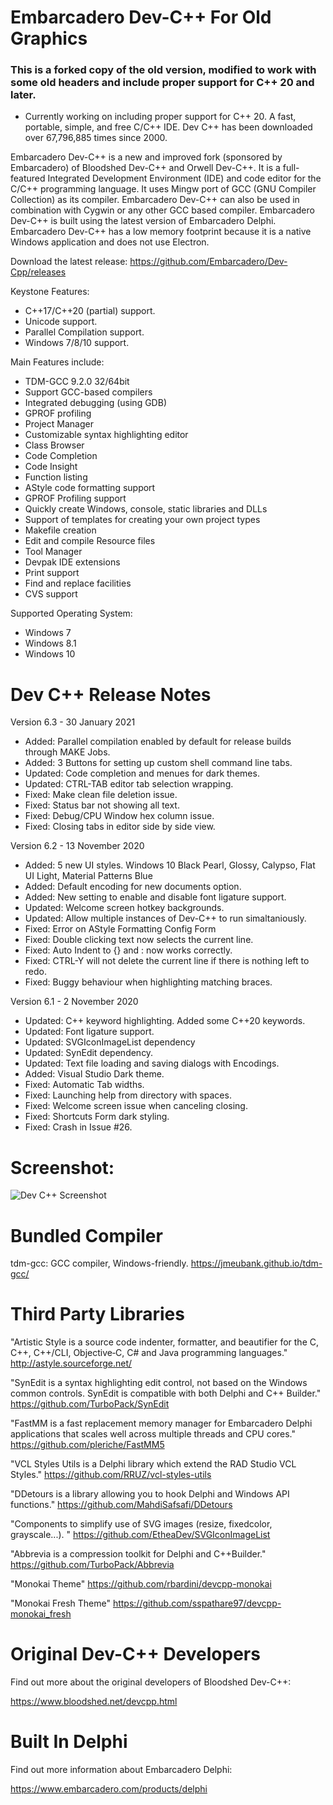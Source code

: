 # Embarcadero Dev-C++ For Old Graphics

### This is a forked copy of the old version, modified to work with some old headers and include proper support for C++ 20 and later.
- Currently working on including proper support for C++ 20.
A fast, portable, simple, and free C/C++ IDE. Dev C++ has been downloaded over 67,796,885 times since 2000.

Embarcadero Dev-C++ is a new and improved fork (sponsored by Embarcadero) of Bloodshed Dev-C++ and Orwell Dev-C++. It is a full-featured Integrated Development Environment (IDE) and code editor for the C/C++ programming language. It uses Mingw port of GCC (GNU Compiler Collection) as its compiler. Embarcadero Dev-C++ can also be used in combination with Cygwin or any other GCC based compiler. Embarcadero Dev-C++ is built using the latest version of Embarcadero Delphi. Embarcadero Dev-C++ has a low memory footprint because it is a native Windows application and does not use Electron.

Download the latest release:
<https://github.com/Embarcadero/Dev-Cpp/releases>

Keystone Features:
 - C++17/C++20 (partial) support.
 - Unicode support.
 - Parallel Compilation support.
 - Windows 7/8/10 support.

Main Features include:

- TDM-GCC 9.2.0 32/64bit
- Support GCC-based compilers
- Integrated debugging (using GDB)
- GPROF profiling
- Project Manager
- Customizable syntax highlighting editor
- Class Browser
- Code Completion
- Code Insight
- Function listing
- AStyle code formatting support
- GPROF Profiling support
- Quickly create Windows, console, static libraries and DLLs
- Support of templates for creating your own project types
- Makefile creation
- Edit and compile Resource files
- Tool Manager
- Devpak IDE extensions
- Print support
- Find and replace facilities
- CVS support

Supported Operating System:

- Windows 7
- Windows 8.1
- Windows 10

# Dev C++ Release Notes

Version 6.3 - 30 January 2021

 - Added: Parallel compilation enabled by default for release builds through MAKE Jobs.
 - Added: 3 Buttons for setting up custom shell command line tabs.
 - Updated: Code completion and menues for dark themes.
 - Updated: CTRL-TAB editor tab selection wrapping.
 - Fixed: Make clean file deletion issue.
 - Fixed: Status bar not showing all text.
 - Fixed: Debug/CPU Window hex column issue.
 - Fixed: Closing tabs in editor side by side view.

Version 6.2 - 13 November 2020

 - Added: 5 new UI styles. Windows 10 Black Pearl, Glossy, Calypso, Flat UI Light, Material Patterns Blue
 - Added: Default encoding for new documents option.
 - Added: New setting to enable and disable font ligature support.
 - Updated: Welcome screen hotkey backgrounds.
 - Updated: Allow multiple instances of Dev-C++ to run simaltaniously.
 - Fixed: Error on AStyle Formatting Config Form
 - Fixed: Double clicking text now selects the current line.
 - Fixed: Auto Indent to {} and : now works correctly.
 - Fixed: CTRL-Y will not delete the current line if there is nothing left to redo.
 - Fixed: Buggy behaviour when highlighting matching braces.

Version 6.1 - 2 November 2020

 - Updated: C++ keyword highlighting. Added some C++20 keywords.
 - Updated: Font ligature support.
 - Updated: SVGIconImageList dependency
 - Updated: SynEdit dependency.
 - Updated: Text file loading and saving dialogs with Encodings.
 - Added: Visual Studio Dark theme.
 - Fixed: Automatic Tab widths.
 - Fixed: Launching help from directory with spaces.
 - Fixed: Welcome screen issue when canceling closing.
 - Fixed: Shortcuts Form dark styling.
 - Fixed: Crash in Issue #26.

# Screenshot:

![Dev C++ Screenshot](https://raw.githubusercontent.com/Embarcadero/Dev-Cpp/master/Source/Images/screenshot800x600.png)

# Bundled Compiler

tdm-gcc: GCC compiler, Windows-friendly.
<https://jmeubank.github.io/tdm-gcc/>

# Third Party Libraries

"Artistic Style is a source code indenter, formatter, and beautifier for the C, C++, C++/CLI, Objective‑C, C# and Java programming languages."
<http://astyle.sourceforge.net/>

"SynEdit is a syntax highlighting edit control, not based on the Windows common controls. SynEdit is compatible with both Delphi and C++ Builder."
<https://github.com/TurboPack/SynEdit>

"FastMM is a fast replacement memory manager for Embarcadero Delphi applications that scales well across multiple threads and CPU cores."
<https://github.com/pleriche/FastMM5>

"VCL Styles Utils is a Delphi library which extend the RAD Studio VCL Styles."
<https://github.com/RRUZ/vcl-styles-utils>

"DDetours is a library allowing you to hook Delphi and Windows API functions."
<https://github.com/MahdiSafsafi/DDetours>

"Components to simplify use of SVG images (resize, fixedcolor, grayscale...). "
<https://github.com/EtheaDev/SVGIconImageList>

"Abbrevia is a compression toolkit for Delphi and C++Builder."
https://github.com/TurboPack/Abbrevia

"Monokai Theme"
<https://github.com/rbardini/devcpp-monokai>

"Monokai Fresh Theme"
<https://github.com/sspathare97/devcpp-monokai_fresh>

# Original Dev-C++ Developers

Find out more about the original developers of Bloodshed Dev-C++:

<https://www.bloodshed.net/devcpp.html>

# Built In Delphi

Find out more information about Embarcadero Delphi:

<https://www.embarcadero.com/products/delphi>
